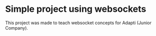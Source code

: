 # Simple project using websockets

This project was made to teach websocket concepts for Adapti (Junior Company).
